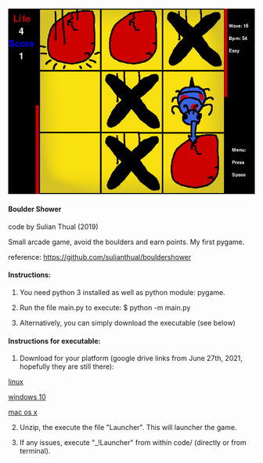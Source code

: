
![alt text](screenshot.png?raw=true "Screenshot")

<h4>Boulder Shower</h4>

code by Sulian Thual (2019)

Small arcade game, avoid the boulders and earn points. My first pygame.

reference: https://github.com/sulianthual/bouldershower


<h4>Instructions: </h4>

1) You need python 3 installed as well as python module: pygame. 


2) Run the file main.py to execute: $ python -m main.py


3) Alternatively, you can simply download the executable (see below)


<h4>Instructions for executable: </h4>

1) Download for your platform (google drive links from June 27th, 2021, hopefully they are still there):

[linux](https://drive.google.com/file/d/1b4pqgJxhBi7ATcMh9EJVkCySzleLcD5n/view?usp=sharing)

[windows 10](https://drive.google.com/file/d/1nKnVhKYXGD7OrbvNuoJUlFt3c9hsXv5Y/view?usp=sharing)

[mac os x](https://drive.google.com/file/d/1usHrH0kRQDYDG2Jrk5KxkEb4oS3yPF5D/view?usp=sharing)

2) Unzip, the execute the file "Launcher". This will launcher the game.


3) If any issues, execute "_!Launcher" from within code/ (directly or from terminal).





